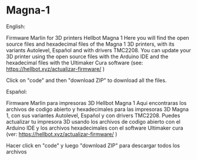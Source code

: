 # Magna-1

English: 

Firmware Marlin for 3D printers Hellbot Magna 1 
Here you will find the open source files and hexadecimal files of the Magna 1 3D printers, with its variants Autolevel, Español and with drivers TMC2208. You can update your 3D printer using the open source files with the Arduino IDE and the hexadecimal files with the Ultimaker Cura software (see: https://hellbot.xyz/actualizar-firmware/ ) 

Click on "code" and then "download ZIP" to download all the files. 

Español:

Firmware Marlin para impresoras 3D Hellbot Magna 1
Aqui encontraras los archivos de codigo abierto y hexadecimales para las impresoras 3D Magna 1, con sus variantes Autolevel, Español y con drivers TMC2208. Puedes actualizar tu impresora 3D usando los archivos de codigo abierto con el Arduino IDE y los archivos hexadecimales con el software Ultimaker cura (ver: https://hellbot.xyz/actualizar-firmware/ )

Hacer click en "code" y luego "download ZIP" para descargar todos los archivos
